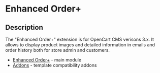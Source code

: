 # Enhanced Order+

## Description
The "Enhanced Order+" extension is for OpenCart CMS verisons 3.x. It allows to display product images and detailed information in emails and order history both for store admin and customers.

* [Enhanced Order+](enhanced-order-plus) - main module
* [Addons](addons) - template compatibility addons
